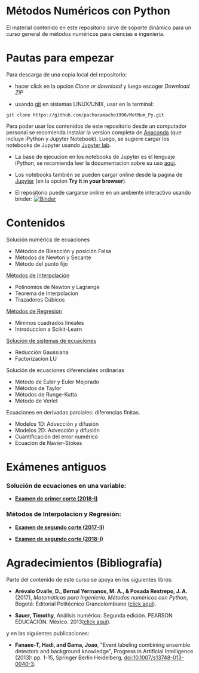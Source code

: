 # Métodos Numéricos con Python
El material contenido en este repositorio sirve de soporte dinámico para un curso general de métodos numéricos para ciencias e ingeniería. 

# Pautas para empezar

Para descarga de una copia local del repositorio: 

* hacer click en la opcion _Clone or download_ y luego escoger _Download ZIP_ 

* usando [git](https://git-scm.com/book/en/v2/Getting-Started-Installing-Git) en sistemas LINUX/UNIX, usar en la terminal:
```
git clone https://github.com/pachocamacho1990/MetNum_Py.git
```
Para poder usar los contenidos de este repositorio desde un computador personal se recomienda instalar la version completa de [Anaconda](https://conda.io/docs/user-guide/install/index.html) (que incluye iPython y Jupyter Notebook). Luego, se sugiere cargar los notebooks de Jupyter usando [Jupyter lab](http://jupyterlab.readthedocs.io/en/stable/getting_started/installation.html). 

* La base de ejecucion en los notebooks de Jupyter es el lenguaje iPython, se recomienda leer la documentacion sobre su uso [aquí](http://ipython.org/documentation.html).

* Los notebooks también se pueden cargar online desde la pagina de [Jupyter](http://jupyter.org) (en la opcion **Try it in your browser**). 

* El repositorio puede cargarse online en un ambiente interactivo usando binder: [![Binder](https://mybinder.org/badge.svg)](https://mybinder.org/v2/gh/pachocamacho1990/MetNum_Py/master)

# Contenidos

Solución numérica de ecuaciones

* Métodos de Bisección y posición Falsa
* Métodos de Newton y Secante
* Método del punto fijo

[Métodos de Interpolación](https://github.com/pachocamacho1990/MetNum_Py/tree/master/Interpolacion)

* Polinomios de Newton y Lagrange
* Teorema de Interpolacion
* Trazadores Cúbicos

[Métodos de Regresion](https://github.com/pachocamacho1990/MetNum_Py/tree/master/Regresion)

* Mínimos cuadrados lineales
* Introduccion a Scikit-Learn
    
[Solución de sistemas de ecuaciones](https://github.com/pachocamacho1990/MetNum_Py/tree/master/Sistemas_Ecuaciones)

* Reducción Gaussiana
* Factorizacion LU

Solución de ecuaciones diferenciales ordinarias

* Método de Euler y Euler Mejorado
* Métodos de Taylor
* Métodos de Runge-Kutta
* Método de Verlet

Ecuaciones en derivadas parciales: diferencias finitas.

* Modelos 1D: Advección y difusión
* Modelos 2D: Advección y difusión
* Cuantificación del error numérico
* Ecuación de Navier-Stokes

# Exámenes antiguos

### Solución de ecuaciones en una variable:
* [**Examen de primer corte (2018-I)**](https://github.com/pachocamacho1990/MetNum_Py/blob/master/Examen_1/sol_1erParcial-2018-1.ipynb) 

### Métodos de Interpolacion y Regresión:
* [**Examen de segundo corte (2017-II)**](https://github.com/pachocamacho1990/MetNum_Py/blob/master/Examen_2/sol_2doParcial-2017-II.ipynb)

* [**Examen de segundo corte (2018-I)**](https://github.com/pachocamacho1990/MetNum_Py/blob/master/Examen_2/sol_2doParcial-2018-I.ipynb)

# Agradecimientos (Bibliografía)
Parte del contenido de este curso se apoya en los siguientes libros: 

* **Arévalo Ovalle, D., Bernal Yermanos, M. A., & Posada Restrepo, J. A.** (2017), *Matemáticas para Ingeniería. Métodos numéricos con Python*, Bogotá: Editorial Politécnico Grancolombiano ([click aquí](http://editorial.poligran.edu.co/matematicas-para-ingenieria-metodos-numericos-con-python.html#.WtFfwyOZPOQ)). 

* **Sauer, Timothy**, Análisis numérico. Segunda edición. PEARSON EDUCACIÓN. México. 2013([click aquí](http://recursosmcc.pearsonenespanol.com/sauer/)).

y en las siguientes publicaciones:

* **Fanaee-T, Hadi, and Gama, Joao**, "Event labeling combining ensemble detectors and background knowledge", Progress in Artificial Intelligence (2013): pp. 1-15, Springer Berlin Heidelberg, [doi:10.1007/s13748-013-0040-3](http://dx.doi.org/10.1007/s13748-013-0040-3).
